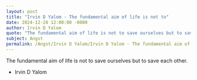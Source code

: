 ```yaml
---
layout: post
title: "Irvin D Yalom - The fundamental aim of life is not to"
date: 2024-12-28 12:00:00 -0000
author: Irvin D Yalom
quote: "The fundamental aim of life is not to save ourselves but to save each other."
subject: Angst
permalink: /Angst/Irvin D Yalom/Irvin D Yalom - The fundamental aim of life is not to
---
```


The fundamental aim of life is not to save ourselves but to save each other.

- Irvin D Yalom
